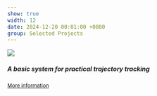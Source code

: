 ```yaml
---
show: true
width: 12
date: 2024-12-20 00:01:00 +0800
group: Selected Projects
---
```

<div>
  <img data-src="{{ 'assets/images/covers_projects/ad_traj_track.png' | relative_url }}" class="lazy w-100 rounded-top" src="{{ '/assets/images/empty_300x200.png' | relative_url }}">
  <div class="card-body">
    <h5 class="card-title">A basic system for practical trajectory tracking</h5>
    <p class="card-text"><small><a href="https://github.com/leofansq/Repository_Intelligent_Vehicle?tab=readme-ov-file#basic-system-for-trajectory-tracking" target="_blank">More information</a></small></p>
  </div>
</div>

